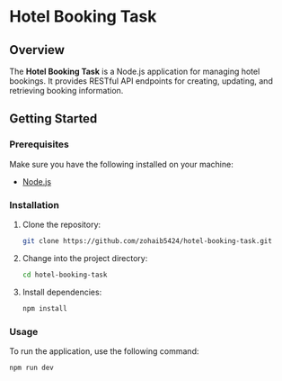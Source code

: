 # Hotel Booking Task

## Overview

The **Hotel Booking Task** is a Node.js application for managing hotel bookings. It provides RESTful API endpoints for creating, updating, and retrieving booking information.

## Getting Started

### Prerequisites

Make sure you have the following installed on your machine:

- [Node.js](https://nodejs.org/)

### Installation

1. Clone the repository:

   ```bash
   git clone https://github.com/zohaib5424/hotel-booking-task.git
   ```

2. Change into the project directory:

   ```bash
   cd hotel-booking-task
   ```

3. Install dependencies:

   ```bash
   npm install
   ```

### Usage

To run the application, use the following command:

```bash
npm run dev
```

